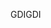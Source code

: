 <span data-ttu-id="f0cc6-101">GDI</span><span class="sxs-lookup"><span data-stu-id="f0cc6-101">GDI</span></span>